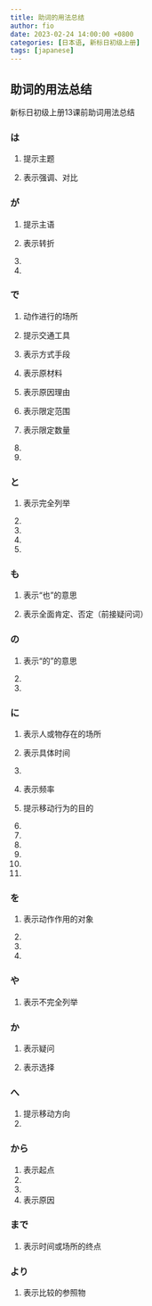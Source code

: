 ```yaml
---
title: 助词的用法总结
author: fio
date: 2023-02-24 14:00:00 +0800
categories: [日本语, 新标日初级上册]
tags: [japanese]
---
```

## 助词的用法总结
新标日初级上册13课前助词用法总结
### は
1. 提示主题

2. 表示强调、对比

### が
1. 提示主语

2. 表示转折

3. 
4. 
### で
1. 动作进行的场所

2. 提示交通工具

3. 表示方式手段

4. 表示原材料

5. 表示原因理由

6. 表示限定范围

7. 表示限定数量

8. 
9. 
### と
1. 表示完全列举

2. 
3. 
4. 
5. 
### も
1. 表示“也”的意思

2. 表示全面肯定、否定（前接疑问词）

### の
1. 表示“的”的意思

2. 
3. 
### に
1. 表示人或物存在的场所

2. 表示具体时间

3. 
4. 表示频率

5. 提示移动行为的目的

6. 
7. 
8. 
9. 
10. 
11. 

### を
1. 表示动作作用的对象

2. 
3. 
4. 
### や
1. 表示不完全列举
### か
1. 表示疑问

2. 表示选择

### へ
1. 提示移动方向
2. 
### から
1. 表示起点
2. 
3. 
4. 表示原因
### まで
1. 表示时间或场所的终点
### より
1. 表示比较的参照物



